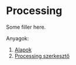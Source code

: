 # Processing

Some filler here.

Anyagok:
1. [Alapok](1_alapok.md)
2. [Processing szerkesztő](2_felulet.md)
